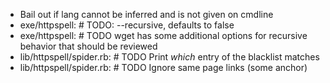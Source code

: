* Bail out if lang cannot be inferred and is not given on cmdline
* exe/httpspell:    # TODO: --recursive, defaults to false
* exe/httpspell:    # TODO wget has some additional options for recursive behavior that should be reviewed
* lib/httpspell/spider.rb:          # TODO Print _which_ entry of the blacklist matches
* lib/httpspell/spider.rb:        # TODO Ignore same page links (some anchor)
